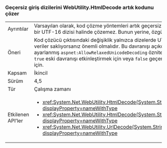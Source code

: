 ### <a name="webutilityhtmldecode-no-longer-decodes-invalid-input-sequences"></a>Geçersiz giriş dizilerini WebUtility.HtmlDecode artık kodunu çözer

|   |   |
|---|---|
|Ayrıntılar|Varsayılan olarak, kod çözme yöntemleri artık geçersiz bir girdi dizisini geçersiz bir UTF-16 dizisi halinde çözemez. Bunun yerine, özgün girişi geri döndürürler.|
|Öneri|Kod çözücü çıktısındaki değişiklik yalnızca dizelerde UTF-16 verileri yerine ikili veriler saklıyorsanız önemli olmalıdır. Bu davranışı açıkça denetlemek için ayarlanmış <code>aspnet:AllowRelaxedUnicodeDecoding</code> özniteliği [appSettings](~/docs/framework/configure-apps/file-schema/appsettings/index.md) öğesine <code>true</code> eski davranışı etkinleştirmek için veya <code>false</code> geçerli davranışı etkinleştirmek için.|
|Kapsam|İkincil|
|Sürüm|4,5|
|Tür|Çalışma zamanı|
|Etkilenen API’ler|<ul><li><xref:System.Net.WebUtility.HtmlDecode(System.String)?displayProperty=nameWithType></li><li><xref:System.Net.WebUtility.HtmlDecode(System.String,System.IO.TextWriter)?displayProperty=nameWithType></li><li><xref:System.Net.WebUtility.UrlDecode(System.String)?displayProperty=nameWithType></li></ul>|

